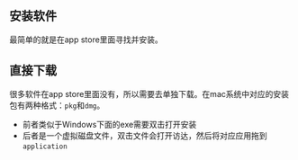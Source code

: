 ## 安装软件

最简单的就是在app store里面寻找并安装。

## 直接下载

很多软件在app store里面没有，所以需要去单独下载。在mac系统中对应的安装包有两种格式：`pkg`和`dmg`。

- 前者类似于Windows下面的exe需要双击打开安装
- 后者是一个虚拟磁盘文件，双击文件会打开访达，然后将对应应用拖到`application`